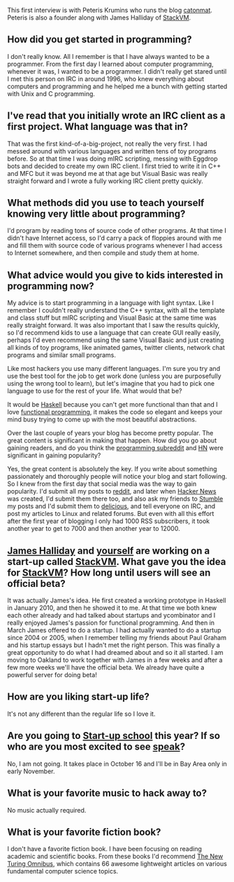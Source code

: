 This first interview is with Peteris Krumins who runs the blog <a href="http://catonmat.net/">catonmat</a>. Peteris is also a founder along with James Halliday of <a href="http://stackvm.com/">StackVM</a>.

## How did you get started in programming?

I don't really know. All I remember is that I have always wanted to be a programmer. From the first day I learned about computer programming, whenever it was, I wanted to be a programmer. I didn't really get stared until I met this person on IRC in around 1996, who knew everything about computers and programming and he helped me a bunch with getting started with Unix and C programming.

## I've read that you initially wrote an IRC client as a first project. What language was that in?

That was the first kind-of-a-big-project, not really the very first. I had messed around with various languages and written tens of toy programs before. So at that time I was doing mIRC scripting, messing with Eggdrop bots and decided to create my own IRC client. I first tried to write it in C++ and MFC but it was beyond me at that age but Visual Basic was really straight forward and I wrote a fully working IRC client pretty quickly.

## What methods did you use to teach yourself knowing very little about programming?

I'd program by reading tons of source code of other programs. At that time I didn't have Internet access, so I'd carry a pack of floppies around with me and fill them with source code of various programs whenever I had access to Internet somewhere, and then compile and study them at home.
 
## What advice would you give to kids interested in programming now?

My advice is to start programming in a language with light syntax. Like I remember I couldn't really understand the C++ syntax, with all the template and class stuff but mIRC scripting and Visual Basic at the same time was really straight forward. It was also important that I saw the results quickly, so I'd recommend kids to use a language that can create GUI really easily, perhaps I'd even recommend using the same Visual Basic and just creating all kinds of toy programs, like animated games, twitter clients, network chat programs and similar small programs.

Like most hackers you use many different languages. I'm sure you try and use the best tool for the job to get work done (unless you are purposefully using the wrong tool to learn), but let's imagine that you had to pick one language to use for the rest of your life. What would that be?

It would be <a href="http://www.haskell.org/">Haskell</a> because you can't get more functional than that and I love <a href="http://en.wikipedia.org/wiki/Functional_programming">functional programming</a>, it makes the code so elegant and keeps your mind busy trying to come up with the most beautiful abstractions.

Over the last couple of years your blog has become pretty popular. The great content is significant in making that happen. How did you go about gaining readers, and do you think the <a href="http://www.reddit.com/r/programming">programming subreddit</a> and <a href="http://news.ycombinator.com">HN</a> were significant in gaining popularity?

Yes, the great content is absolutely the key. If you write about something passionately and thoroughly people will notice your blog and start following. So I knew from the first day that social media was the way to gain popularity. I'd submit all my posts to <a href="http://reddit.com">reddit</a>, and later when <a href="http://news.ycombinator.com">Hacker News</a> was created, I'd submit them there too, and also ask my friends to <a href="http://stumbleupon.com">Stumble</a> my posts and I'd submit them to <a href="http://www.delicious.com/">delicious</a>, and tell everyone on IRC, and post my articles to Linux and related forums. But even with all this effort after the first year of blogging I only had 1000 RSS subscribers, it took another year to get to 7000 and then another year to 12000.

## <a href="http://substack.net/">James Halliday</a> and <a href="http://catonmat.net/">yourself</a> are working on a start-up called <a href="http://stackvm.com/">StackVM</a>. What gave you the idea for <a href="http://stackvm.com/">StackVM</a>? How long until users will see an official beta?

It was actually James's idea. He first created a working prototype in Haskell in January 2010, and then he showed it to me. At that time we both knew each other already and had talked about startups and ycombinator and I really enjoyed James's passion for functional programming. And then in March James offered to do a startup. I had actually wanted to do a startup since 2004 or 2005, when I remember telling my friends about Paul Graham and his startup essays but I hadn't met the right person. This was finally a great opportunity to do what I had dreamed about and so it all started. I am moving to Oakland to work together with James in a few weeks and after a few more weeks we'll have the official beta. We already have quite a powerful server for doing beta!

## How are you liking start-up life?

It's not any different than the regular life so I love it.

## Are you going to <a href="http://startupschool.org/">Start-up school</a> this year? If so who are you most excited to see <a href="http://startupschool.org/speakers.html">speak</a>?

No, I am not going. It takes place in October 16 and I'll be in Bay Area only in early November.
 
## What is your favorite music to hack away to?

No music actually required.

## What is your favorite fiction book?

I don't have a favorite fiction book. I have been focusing on reading academic and scientific books. From these books I'd recommend <a href="http://www.amazon.com/New-Turing-Omnibus-Sixty-Six-Excursions/dp/0805071660">The New Turing Omnibus</a>, which contains 66 awesome lightweight articles on various fundamental computer science topics.
